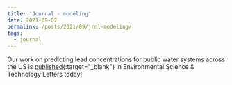 ```yaml
---
title: 'Journal - modeling'
date: 2021-09-07
permalink: /posts/2021/09/jrnl-modeling/
tags:
  - journal
---
```

Our work on predicting lead concentrations for public water systems across the US is [published](https://pubs.acs.org/doi/abs/10.1021/acs.estlett.1c00580){:target="_blank"} in Environmental Science & Technology Letters today!
